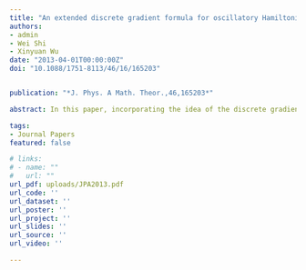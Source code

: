 ```yaml
---
title: "An extended discrete gradient formula for oscillatory Hamiltonian systems"
authors:
- admin
- Wei Shi
- Xinyuan Wu
date: "2013-04-01T00:00:00Z"
doi: "10.1088/1751-8113/46/16/165203"


publication: "*J. Phys. A Math. Theor.,46,165203*"

abstract: In this paper, incorporating the idea of the discrete gradient method into the extended Runge-Kutta-Nystr$\ddot{o}$m integrator, we derive and analyze an extended discrete gradient formula for the oscillatory Hamiltonian system with the Hamiltonian {{< /math >}} $H(p, q)=\frac{1}{2} p^T p+\frac{1}{2} q^T M q+U(q)$ {{< /math >}}, where {{< /math >}} $q: \mathbb{R} \rightarrow \mathbb{R}^d${{< /math >}} represents generalized positions, {{< /math >}} $p: \mathbb{R} \rightarrow \mathbb{R}^d$ {{< /math >}} represents generalized momenta and {{< /math >}} $M \in \mathbb{R}^{d \times d}$ {{< /math >}} is a symmetric and positive semi-definite matrix. The solution of this system is a nonlinear oscillator. Basically, many nonlinear oscillatory mechanical systems with a partitioned Hamiltonian function lend themselves to this approach. The extended discrete gradient formula presented in this paper exactly preserves the energy{{< /math >}} $H(p, q)${{< /math >}}. We derive some properties of the new formula. The convergence is analyzed for the implicit schemes based on the discrete gradient formula, and it turns out that the convergence of the implicit schemes based on the extended discrete gradient formula is independent of {{< /math >}} $\|M\|${{< /math >}}, which is a significant property for the oscillatory Hamiltonian system. Thus, it transpires that a larger step size can be chosen for the new energypreserving schemes than that for the traditional discrete gradient methods when applied to the oscillatory Hamiltonian system. Illustrative examples show the competence and efficiency of the new schemes in comparison with the traditional discrete gradient methods in the scientific literature.

tags:
- Journal Papers
featured: false

# links:
# - name: ""
#   url: ""
url_pdf: uploads/JPA2013.pdf
url_code: ''
url_dataset: ''
url_poster: ''
url_project: ''
url_slides: ''
url_source: ''
url_video: ''

---
```



